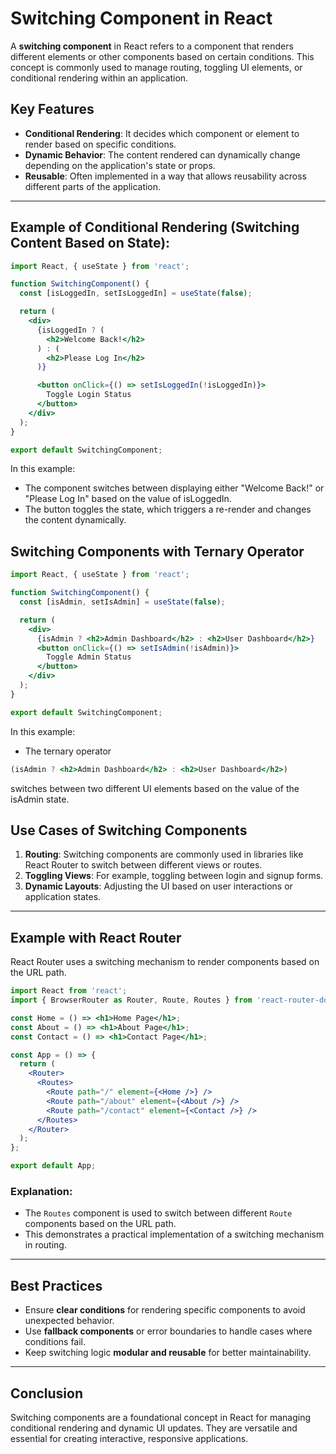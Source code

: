 # Switching Component in React

A **switching component** in React refers to a component that renders different elements or other components based on certain conditions. This concept is commonly used to manage routing, toggling UI elements, or conditional rendering within an application.

## Key Features

- **Conditional Rendering**: It decides which component or element to render based on specific conditions.
- **Dynamic Behavior**: The content rendered can dynamically change depending on the application's state or props.
- **Reusable**: Often implemented in a way that allows reusability across different parts of the application.

---

## Example of Conditional Rendering (Switching Content Based on State):

```jsx
import React, { useState } from 'react';

function SwitchingComponent() {
  const [isLoggedIn, setIsLoggedIn] = useState(false);

  return (
    <div>
      {isLoggedIn ? (
        <h2>Welcome Back!</h2>
      ) : (
        <h2>Please Log In</h2>
      )}

      <button onClick={() => setIsLoggedIn(!isLoggedIn)}>
        Toggle Login Status
      </button>
    </div>
  );
}

export default SwitchingComponent;
```
In this example:

- The component switches between displaying either "Welcome Back!" or "Please Log In" based on the value of isLoggedIn.
- The button toggles the state, which triggers a re-render and changes the content dynamically.

## Switching Components with Ternary Operator

```jsx
import React, { useState } from 'react';

function SwitchingComponent() {
  const [isAdmin, setIsAdmin] = useState(false);

  return (
    <div>
      {isAdmin ? <h2>Admin Dashboard</h2> : <h2>User Dashboard</h2>}
      <button onClick={() => setIsAdmin(!isAdmin)}>
        Toggle Admin Status
      </button>
    </div>
  );
}

export default SwitchingComponent;
```
In this example:

- The ternary operator 
```jsx 
(isAdmin ? <h2>Admin Dashboard</h2> : <h2>User Dashboard</h2>)
``` 
switches between two different UI elements based on the value of the isAdmin state.

## Use Cases of Switching Components

1. **Routing**: Switching components are commonly used in libraries like React Router to switch between different views or routes.
2. **Toggling Views**: For example, toggling between login and signup forms.
3. **Dynamic Layouts**: Adjusting the UI based on user interactions or application states.

---

## Example with React Router

React Router uses a switching mechanism to render components based on the URL path.

```jsx
import React from 'react';
import { BrowserRouter as Router, Route, Routes } from 'react-router-dom';

const Home = () => <h1>Home Page</h1>;
const About = () => <h1>About Page</h1>;
const Contact = () => <h1>Contact Page</h1>;

const App = () => {
  return (
    <Router>
      <Routes>
        <Route path="/" element={<Home />} />
        <Route path="/about" element={<About />} />
        <Route path="/contact" element={<Contact />} />
      </Routes>
    </Router>
  );
};

export default App;
```

### Explanation:
- The `Routes` component is used to switch between different `Route` components based on the URL path.
- This demonstrates a practical implementation of a switching mechanism in routing.

---

## Best Practices

- Ensure **clear conditions** for rendering specific components to avoid unexpected behavior.
- Use **fallback components** or error boundaries to handle cases where conditions fail.
- Keep switching logic **modular and reusable** for better maintainability.

---

## Conclusion

Switching components are a foundational concept in React for managing conditional rendering and dynamic UI updates. They are versatile and essential for creating interactive, responsive applications.
